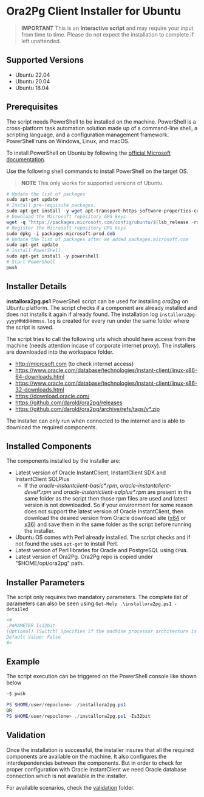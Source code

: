 # Ora2Pg Client Installer for Ubuntu

> **IMPORTANT** This is an **Interactive script** and may require your input from time to time. Please do not expect the installation to complete if left unattended.

## Supported Versions

- Ubuntu 22.04
- Ubuntu 20.04
- Ubuntu 18.04

## Prerequisites

The script needs PowerShell to be installed on the machine. PowerShell is a cross-platform task automation solution made up of a command-line shell, a scripting language, and a configuration management framework. PowerShell runs on Windows, Linux, and macOS.

To install PowerShell on Ubuntu by following the [official Microsoft documentation](https://learn.microsoft.com/en-us/powershell/scripting/install/install-ubuntu).

Use the following shell commands to install PowerShell on the target OS.
> **NOTE** This only works for supported versions of Ubuntu.

```powershell
# Update the list of packages
sudo apt-get update
# Install pre-requisite packages.
sudo apt-get install -y wget apt-transport-https software-properties-common
# Download the Microsoft repository GPG keys
wget -q "https://packages.microsoft.com/config/ubuntu/$(lsb_release -rs)/packages-microsoft-prod.deb"
# Register the Microsoft repository GPG keys
sudo dpkg -i packages-microsoft-prod.deb
# Update the list of packages after we added packages.microsoft.com
sudo apt-get update
# Install PowerShell
sudo apt-get install -y powershell
# Start PowerShell
pwsh
```

## Installer Details

**installora2pg.ps1** PowerShell script can be used for installing _ora2pg_ on Ubuntu platform. The script checks if a component are already installed and does not installs it again if already found. The installation log ```installora2pg-yyyyMMddHHmmss.log``` is created for every run under the same folder where the script is saved.

The script tries to call the following  urls which should have access from the machine (needs attention incase of corporate internet proxy). The installers are downloaded into the workspace folder.

- http://microsoft.com (to check internet access)
- https://www.oracle.com/database/technologies/instant-client/linux-x86-64-downloads.html
- https://www.oracle.com/database/technologies/instant-client/linux-x86-32-downloads.html
- https://download.oracle.com/
- https://github.com/darold/ora2pg/releases
- https://github.com/darold/ora2pg/archive/refs/tags/v*.zip

The installer can only run when connected to the internet and is able to download the required components.

## Installed Components

The components installed by the installer are:

- Latest version of Oracle InstantClient, InstantClient SDK and InstantClient SQLPlus
  - If the _oracle-instantclient-basic*.rpm_, _oracle-instantclient-devel*.rpm_ and _oracle-instantclient-sqlplus*.rpm_ are present in the same folder as the script then those rpm files are used and latest version is not downloaded. So if your environment for some reason does not support the latest version of Oracle InstantClient, then download the desired version from Oracle download site ([x64](https://www.oracle.com/database/technologies/instant-client/linux-x86-64-downloads.html) or [x36](https://www.oracle.com/database/technologies/instant-client/linux-x86-32-downloads.html)) and save them in the same folder as the script before running the installer.
- Ubuntu OS comes with Perl already installed. The script checks and if not found the uses ```apt-get``` to install Perl.
- Latest version of Perl libraries for Oracle and PostgreSQL using ```CPAN```.
- Latest version of Ora2Pg. Ora2Pg repo is copied under "$HOME/opt/ora2pg" path.

## Installer Parameters

The script only requires two mandatory parameters. The complete list of parameters can also be seen using ```Get-Help .\installora2pg.ps1 -detailed```

```powershell
<#
.PARAMETER Is32bit
(Optional) [Switch] Specifies if the machine processor architecture is 64bit or 32bit. If set then it means machine is 32bit.
Default Value: False
#>
```

## Example

The script execution can be triggered on the PowerShell console like shown below

```powershell
~$ pwsh

PS $HOME/user/repoclone> ./installora2pg.ps1 
OR
PS $HOME/user/repoclone> ./installora2pg.ps1 -Is32bit
```

## Validation

Once the installation is successful, the installer insures that all the required components are available on the machine. It also configures the interdependencies between the components. But in order to check for proper configuration with Oracle InstantClient we need Oracle database connection which is not available in the installer.

For available scenarios, check the [validation](validation) folder.
